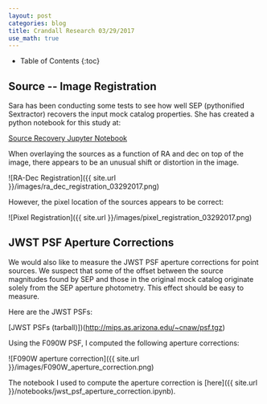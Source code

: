 ```yaml
---
layout: post
categories: blog
title: Crandall Research 03/29/2017
use_math: true
---
```


* Table of Contents
{:toc}


## Source -- Image Registration

Sara has been conducting some tests to see how
well SEP (pythonified Sextractor) recovers the
input mock catalog properties.  She has created
a python notebook for this study at:

[Source Recovery Jupyter Notebook](https://nbviewer.jupyter.org/gist/sararosecran/9c0edda1bd579440c00d77cd9c95088b)

When overlaying the sources as a function of
RA and dec on top of the image, there appears to
be an unusual shift or distortion in the image.

![RA-Dec Registration]({{ site.url }}/images/ra_dec_registration_03292017.png)

However, the pixel location of the sources appears to
be correct:
 
![Pixel Registration]({{ site.url }}/images/pixel_registration_03292017.png)



## JWST PSF Aperture Corrections

We would also like to measure the JWST PSF aperture 
corrections for point sources. We suspect that some of
the offset between the source magnitudes found by SEP
and those in the original mock catalog originate solely
from the SEP aperture photometry.  This effect should be
easy to measure.

Here are the JWST PSFs:

[JWST PSFs (tarball)])(http://mips.as.arizona.edu/~cnaw/psf.tgz)

Using the F090W PSF, I computed the following aperture
corrections:


![F090W aperture correction]({{ site.url }}/images/F090W_aperture_correction.png)

The notebook I used to compute the aperture correction is [here]({{ site.url }}/notebooks/jwst_psf_aperture_correction.ipynb).

